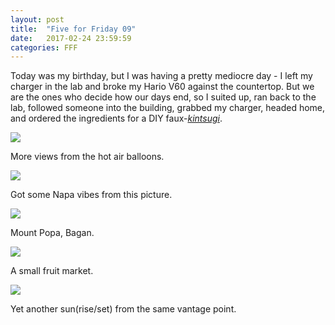 ```yaml
---
layout: post
title:  "Five for Friday 09"
date:   2017-02-24 23:59:59
categories: FFF
---
```

 
Today was my birthday, but I was having a pretty mediocre day - I left my charger in the lab and broke my Hario V60 against the countertop. But we are the ones who decide how our days end, so I suited up, ran back to the lab, followed someone into the building, grabbed my charger, headed home, and ordered the ingredients for a DIY faux-[*kintsugi*](https://en.wikipedia.org/wiki/Kintsugi).

![][Balloons1]

More views from the hot air balloons.

![][Balloons2]

Got some Napa vibes from this picture.

![][MountPopa]

Mount Popa, Bagan.

![][FruitMarket]

A small fruit market.

![][Sunrise]

Yet another sun(rise/set) from the same vantage point.

[Balloons1]: https://raw.githubusercontent.com/echiou/echiou.github.io-images/master/FFF/FFF09/1.jpg
[Balloons2]: https://raw.githubusercontent.com/echiou/echiou.github.io-images/master/FFF/FFF09/2.jpg
[MountPopa]: https://raw.githubusercontent.com/echiou/echiou.github.io-images/master/FFF/FFF09/3.jpg
[FruitMarket]: https://raw.githubusercontent.com/echiou/echiou.github.io-images/master/FFF/FFF09/4.jpg
[Sunrise]: https://raw.githubusercontent.com/echiou/echiou.github.io-images/master/FFF/FFF09/5.jpg
